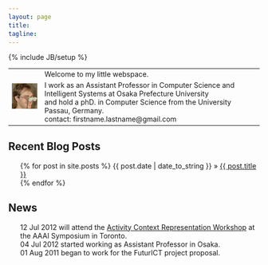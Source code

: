 ```yaml
---
layout: page
title: 
tagline: 
---
```

{% include JB/setup %}

<table width="80%"  border='0'>
<tr>
<td rowspan="2"><img src="/imgs/kai.png" alt="that's me ;)" /></td>
<td>Welcome to my little webspace.</td>
</tr>
<tr>
<td>I work as an Assistant Professor in Computer 
Science and Intelligent Systems at Osaka Prefecture University</br>
and hold a phD. in Computer Science from the University Passau, Germany.</br>
contact: firstname.lastname@gmail.com
</td>
 </tr>
</table>

## Recent Blog Posts 
<ul class="posts">
  {% for post in site.posts %}
    <span>{{ post.date | date_to_string }}</span>   &raquo; <a href="{{ BASE_PATH }}{{ post.url }}">{{ post.title }}</a> <br />
  {% endfor %}
</ul>

## News
<ul class="news">
 <span>12 Jul 2012</span> will attend the <a href="http://activitycontext.org/">Activity Context Representation Workshop</a> at the AAAI Symposium in Toronto. <br/>
 <span>04 Jul 2012</span> started working as Assistant Professor in Osaka.<br/>
 <span>01 Aug 2011</span> began to work for the FuturICT project proposal.<br/>

 </ul>



